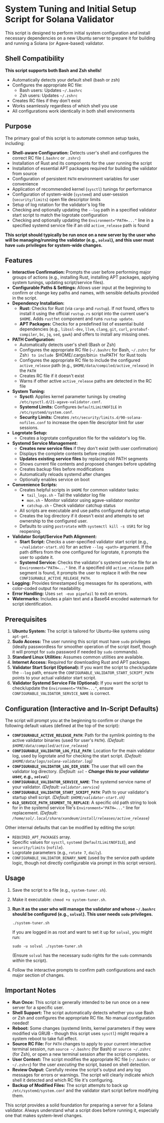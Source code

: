 # System Tuning and Initial Setup Script for Solana Validator

This script is designed to perform initial system configuration and install necessary dependencies on a new Ubuntu server to prepare it for building and running a Solana (or Agave-based) validator.

## Shell Compatibility

**This script supports both Bash and Zsh shells!**

* Automatically detects your default shell (bash or zsh)
* Configures the appropriate RC file:
  * Bash users: Updates `~/.bashrc`
  * Zsh users: Updates `~/.zshrc`
* Creates RC files if they don't exist
* Works seamlessly regardless of which shell you use
* All configurations work identically in both shell environments

## Purpose

The primary goal of this script is to automate common setup tasks, including:
- **Shell-aware Configuration:** Detects user's shell and configures the correct RC file (`.bashrc` or `.zshrc`)
- Installation of Rust and its components for the user running the script
- Installation of essential APT packages required for building the validator from source
- Configuration of persistent `PATH` environment variables for user convenience
- Application of recommended kernel (`sysctl`) tunings for performance
- Configuration of system-wide (`systemd`) and user-session (`security/limits`) open file descriptor limits
- Setup of log rotation for the validator's log file
- Checking and optionally updating the `--log` path in a specified validator start script to match the logrotate configuration
- Checking and optionally updating the `Environment="PATH=..."` line in a specified systemd service file if an old `active_release` path is found

**This script should typically be run once on a new server by the user who will be managing/running the validator (e.g., `solval`), and this user must have `sudo` privileges for system-wide changes.**

## Features

- **Interactive Confirmation:** Prompts the user before performing major groups of actions (e.g., installing Rust, installing APT packages, applying system tunings, updating script/service files).
- **Configurable Paths & Settings:** Allows user input at the beginning to confirm or change key paths and names, with sensible defaults provided in the script.
- **Dependency Installation:**
    - **Rust:** Checks for Rust (via `cargo` and `rustup`). If not found, offers to install it using the official `rustup.rs` script into the current user's `$HOME`. Adds `rustfmt` component and runs `rustup update`.
    - **APT Packages:** Checks for a predefined list of essential build dependencies (e.g., `libssl-dev`, `llvm`, `clang`, `git`, `curl`, `protobuf-compiler`, `bc`, `jq`, `sed`, `gawk`) and offers to install any missing ones.
- **PATH Configuration:**
    - Automatically detects user's shell (Bash or Zsh)
    - Configures the appropriate RC file (`~/.bashrc` for Bash, `~/.zshrc` for Zsh`) to include `$HOME/.cargo/bin` in the `PATH` for Rust tools
    - Configures the appropriate RC file to include the configured `active_release` path (e.g., `$HOME/data/compiled/active_release`) in the `PATH`
    - Creates RC file if it doesn't exist
    - Warns if other active `active_release` paths are detected in the RC file
- **System Tuning:**
    - **Sysctl:** Applies kernel parameter tunings by creating `/etc/sysctl.d/21-agave-validator.conf`.
    - **Systemd Limits:** Configures `DefaultLimitNOFILE` in `/etc/systemd/system.conf`.
    - **Security Limits:** Creates `/etc/security/limits.d/90-solana-nofiles.conf` to increase the open file descriptor limit for user sessions.
- **Logrotate Setup:**
    - Creates a logrotate configuration file for the validator's log file.
- **Systemd Service Management:**
    - **Creates new service files** if they don't exist (with user confirmation)
    - Displays the complete contents before creation
    - **Updates existing service files** by replacing old PATH segments
    - Shows current file contents and proposed changes before updating
    - Creates backup files before modifications
    - Automatically reloads systemd after changes
    - Optionally enables service on boot
- **Convenience Scripts:**
    - Creates helpful scripts in `$HOME` for common validator tasks:
        - `tail_logs.sh` - Tail the validator log file
        - `mon.sh` - Monitor validator using agave-validator monitor
        - `catchup.sh` - Check validator catchup status
    - All scripts are executable and use paths configured during setup
    - Creates the log directory if it doesn't exist and attempts to set ownership to the configured user.
    - Defaults to using `postrotate` with `systemctl kill -s USR1` for log reopening.
- **Validator Script/Service Path Alignment:**
    - **Start Script:** Checks a user-specified validator start script (e.g., `~/validator-start.sh`) for an active `--log <path>` argument. If the path differs from the one configured for logrotate, it prompts the user to update it.
    - **Systemd Service:** Checks the validator's systemd service file for an `Environment="PATH=..."` line. If a specified old `active_release` path segment is found, it prompts the user to replace it with the new `CONFIGURABLE_ACTIVE_RELEASE_PATH`.
- **Logging:** Provides timestamped log messages for its operations, with color-coded output for readability.
- **Error Handling:** Uses `set -euo pipefail` to exit on errors.
- **Watermarks:** Includes a plain text and a Base64 encoded watermark for script identification.

## Prerequisites

1.  **Ubuntu System:** The script is tailored for Ubuntu-like systems using `apt-get`.
2.  **Sudo Access:** The user running this script must have `sudo` privileges (ideally passwordless for smoother operation of the script itself, though it will prompt for `sudo` password if needed by `sudo` commands).
3.  **Standard Linux Utilities:** Assumes common utilities are available.
4.  **Internet Access:** Required for downloading Rust and APT packages.
5.  **Validator Start Script (Optional):** If you want the script to check/update the `--log` path, ensure the `CONFIGURABLE_VALIDATOR_START_SCRIPT_PATH` points to your actual validator start script.
6.  **Validator Systemd Service File (Optional):** If you want the script to check/update the `Environment="PATH=..."`, ensure `CONFIGURABLE_VALIDATOR_SERVICE_NAME` is correct.

## Configuration (Interactive and In-Script Defaults)

The script will prompt you at the beginning to confirm or change the following default values (defined at the top of the script):

- **`CONFIGURABLE_ACTIVE_RELEASE_PATH`**: Path for the symlink pointing to the active validator binaries (used for user's `PATH`).
  *(Default: `$HOME/data/compiled/active_release`)*
- **`CONFIGURABLE_VALIDATOR_LOG_FILE_PATH`**: Location for the main validator log, used by logrotate and for checking the start script.
  *(Default: `$HOME/data/logs/solana-validator.log`)*
- **`CONFIGURABLE_VALIDATOR_LOG_DIR_USER`**: The user that will own the validator log directory.
  *(Default: `sol` - **Change this to your validator user, e.g., `solval`**)*
- **`CONFIGURABLE_VALIDATOR_SERVICE_NAME`**: The systemd service name of your validator.
  *(Default: `validator.service`)*
- **`CONFIGURABLE_VALIDATOR_START_SCRIPT_PATH`**: Path to your validator's startup shell script.
  *(Default: `$HOME/validator-start.sh`)*
- **`OLD_SERVICE_PATH_SEGMENT_TO_REPLACE`**: A specific old path string to look for in the systemd service file's `Environment="PATH=..."` line for replacement.
  *(Default: `/home/sol/.local/share/xandeum/install/releases/active_release`)*

Other internal defaults that can be modified by editing the script:
- `REQUIRED_APT_PACKAGES` array.
- Specific values for `sysctl`, `systemd` (`DefaultLimitNOFILE`), and `security/limits` (`nofile`).
- Logrotate parameters (e.g., `rotate 7`, `daily`).
- `CONFIGURABLE_VALIDATOR_BINARY_NAME` (used by the service path update logic, though not directly configurable via prompt in this script version).

## Usage

1.  Save the script to a file (e.g., `system-tuner.sh`).
2.  Make it executable: `chmod +x system-tuner.sh`.
3.  **Run it as the user who will manage the validator and whose `~/.bashrc` should be configured (e.g., `solval`). This user needs `sudo` privileges.**
    ```
    ./system-tuner.sh
    ```
    If you are logged in as root and want to set it up for `solval`, you might run:
    ```
    sudo -u solval ./system-tuner.sh
    ```
    (Ensure `solval` has the necessary sudo rights for the `sudo` commands *within* the script).

4.  Follow the interactive prompts to confirm path configurations and each major section of changes.

## Important Notes

* **Run Once:** This script is generally intended to be run once on a new server for a specific user.
* **Shell Support:** The script automatically detects whether you use Bash or Zsh and configures the appropriate RC file. No manual configuration needed!
* **Reboot:** Some changes (systemd limits, kernel parameters if they were modified via GRUB - though this script uses `sysctl`) might require a system reboot to take full effect.
* **Source RC File:** For `PATH` changes to apply to your current interactive terminal session, run `source ~/.bashrc` (for Bash) or `source ~/.zshrc` (for Zsh), or open a new terminal session after the script completes.
* **User Context:** The script modifies the appropriate RC file (`~/.bashrc` or `~/.zshrc`) for the user *executing* the script, based on shell detection.
* **Review Output:** Carefully review the script's output and any log messages for errors or warnings. The script will clearly indicate which shell it detected and which RC file it's configuring.
* **Backup of Modified Files:** The script attempts to back up `/etc/systemd/system.conf` and the validator start script before modifying them.

This script provides a solid foundation for preparing a server for a Solana validator. Always understand what a script does before running it, especially one that makes system-level changes.
